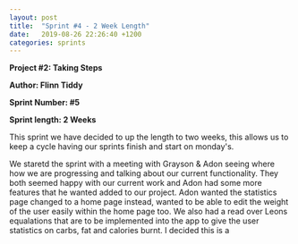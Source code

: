 ```yaml
---
layout: post
title:  "Sprint #4 - 2 Week Length"
date:   2019-08-26 22:26:40 +1200
categories: sprints
---
```


**Project #2: Taking Steps**

**Author: Flinn Tiddy**

**Sprint Number: #5**

**Sprint length: 2 Weeks**

This sprint we have decided to up the length to two weeks, this allows us to keep a cycle having our sprints finish and start on monday's.

We staretd the sprint with a meeting with Grayson & Adon seeing where how we are progressing and talking about our current functionality. They both seemed happy with our current work and Adon had some more features that he wanted added to our project. Adon wanted the statistics page changed to a home page instead, wanted to be able to edit the weight of the user easily within the home page too. We also had a read over Leons equalations that are to be implemented into the app to give the user statistics on carbs, fat and calories burnt. I decided this is a 